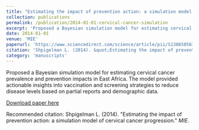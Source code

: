 ```yaml
---
title: "Estimating the impact of prevention action: a simulation model of cervical cancer progression"
collection: publications
permalink: /publication/2014-01-01-cervical-cancer-simulation
excerpt: 'Proposed a Bayesian simulation model for estimating cervical cancer prevalence and prevention impacts in East Africa. The model provided actionable insights into vaccination and screening strategies to reduce disease levels based on partial reports and demographic data.'
date: 2014-01-01
venue: 'MIE'
paperurl: 'https://www.sciencedirect.com/science/article/pii/S1386505614000054'
citation: 'Shpigelman L. (2014). &quot;Estimating the impact of prevention action: a simulation model of cervical cancer progression.&quot; <i>MIE</i>.'
category: 'manuscripts'
---
```

Proposed a Bayesian simulation model for estimating cervical cancer prevalence and prevention impacts in East Africa. The model provided actionable insights into vaccination and screening strategies to reduce disease levels based on partial reports and demographic data.

[Download paper here](https://www.sciencedirect.com/science/article/pii/S1386505614000054)

Recommended citation: Shpigelman L. (2014). "Estimating the impact of prevention action: a simulation model of cervical cancer progression." <i>MIE</i>.
